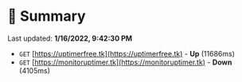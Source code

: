 # 📖 Summary
Last updated: **1/16/2022, 9:42:30 PM**

- `GET` [https://uptimerfree.tk](https://uptimerfree.tk) - **Up** (11686ms)
- `GET` [https://monitoruptimer.tk](https://monitoruptimer.tk) - **Down** (4105ms)
